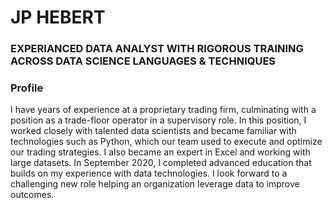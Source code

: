 # JP HEBERT
### EXPERIANCED DATA ANALYST WITH RIGOROUS TRAINING ACROSS DATA SCIENCE LANGUAGES & TECHNIQUES
### Profile
I have years of experience at a proprietary trading firm, culminating with a position as a trade-floor operator in a supervisory role. In this position, I worked closely with talented data scientists and became familiar with technologies such as Python, which our team used to execute and optimize our trading strategies. I also became an expert in Excel and working with large datasets. In September 2020, I completed advanced education that builds on my experience with data technologies. I look forward to a challenging new role helping an organization leverage data to improve outcomes.
